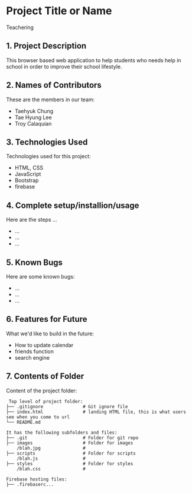 # Project Title or Name
Teachering

## 1. Project Description
This browser based web application to help students who needs help in school in order to improve their school lifestyle.


## 2. Names of Contributors
These are the members in our team: 
* Taehyuk Chung
* Tae Hyung Lee
* Troy Calaquian
	
## 3. Technologies Used
Technologies used for this project:
* HTML, CSS
* JavaScript
* Bootstrap 
* firebase

## 4. Complete setup/installion/usage
Here are the steps ...
* ...
* ...
* ...

## 5. Known Bugs
Here are some known bugs:
* ...
* ...
* ...

## 6. Features for Future
What we'd like to build in the future:
* How to update calendar
* friends function
* search engine
	
## 7. Contents of Folder
Content of the project folder:

```
 Top level of project folder: 
├── .gitignore               # Git ignore file
├── index.html               # landing HTML file, this is what users see when you come to url
└── README.md

It has the following subfolders and files:
├── .git                     # Folder for git repo
├── images                   # Folder for images
    /blah.jpg                # 
├── scripts                  # Folder for scripts
    /blah.js                 # 
├── styles                   # Folder for styles
    /blah.css                # 

Firebase hosting files: 
├── .firebaserc...


```


